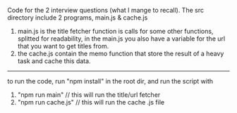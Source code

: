 Code for the 2 interview questions (what I mange to recall).
The src directory include 2 programs, main.js & cache.js
1. main.js is the title fetcher function is calls for some other functions, splitted for readability, in the main.js you also have a variable for the url that you want to get titles from.
2. the cache.js contain the memo function that store the result of a heavy task and cache this data.  
---------------------------
to run the code, run "npm install" in the root dir, and run the script with 
1. "npm run main"       // this will run the title/url fetcher
2. "npm run cache.js"   // this will run the cache .js file